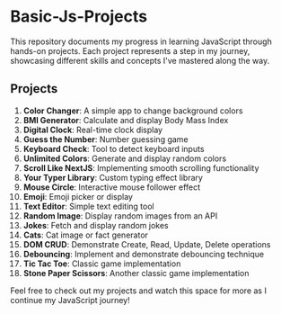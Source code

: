 # Basic-Js-Projects

This repository documents my progress in learning JavaScript through hands-on projects. Each project represents a step in my journey, showcasing different skills and concepts I've mastered along the way.

## Projects

1. **Color Changer**: A simple app to change background colors
2. **BMI Generator**: Calculate and display Body Mass Index
3. **Digital Clock**: Real-time clock display
4. **Guess the Number**: Number guessing game
5. **Keyboard Check**: Tool to detect keyboard inputs
6. **Unlimited Colors**: Generate and display random colors
7. **Scroll Like NextJS**: Implementing smooth scrolling functionality
8. **Your Typer Library**: Custom typing effect library
9. **Mouse Circle**: Interactive mouse follower effect
10. **Emoji**: Emoji picker or display
11. **Text Editor**: Simple text editing tool
12. **Random Image**: Display random images from an API
13. **Jokes**: Fetch and display random jokes
14. **Cats**: Cat image or fact generator
15. **DOM CRUD**: Demonstrate Create, Read, Update, Delete operations
16. **Debouncing**: Implement and demonstrate debouncing technique
17. **Tic Tac Toe**: Classic game implementation
18. **Stone Paper Scissors**: Another classic game implementation

Feel free to check out my projects and watch this space for more as I continue my JavaScript journey!
